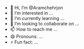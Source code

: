 - 👋 Hi, I’m @Aramchehrjon
- 👀 I’m interested in ...
- 🌱 I’m currently learning ...
- 💞️ I’m looking to collaborate on ...
- 📫 How to reach me ...
- 😄 Pronouns: ...
- ⚡ Fun fact: ...

<!---
Aramchehrjon/Aramchehrjon is a ✨ special ✨ repository because its `README.md` (this file) appears on your GitHub profile.
You can click the Preview link to take a look at your changes.
--->

